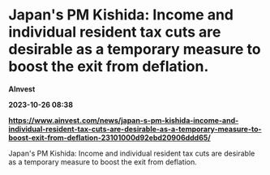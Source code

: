 # Japan's PM Kishida: Income and individual resident tax cuts are desirable as a temporary measure to boost the exit from deflation.
**AInvest**

**2023-10-26 08:38**

**https://www.ainvest.com/news/japan-s-pm-kishida-income-and-individual-resident-tax-cuts-are-desirable-as-a-temporary-measure-to-boost-exit-from-deflation-23101000d92ebd20906ddd65/**

Japan's PM Kishida: Income and individual resident tax cuts are desirable as a temporary measure to boost the exit from deflation.